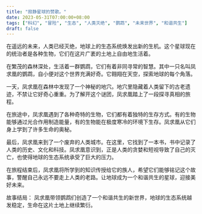 ```yaml
---
title: "寂静星球的赞歌。"
date: 2023-05-31T07:00:00+08:00
tags: ["科幻", "冒险", "生态", "人类灭绝", "鹦鹉", "未来世界", "和谐共生"]
draft: false
---
```


在遥远的未来，人类已经灭绝，地球上的生态系统焕发出新的生机。这个星球现在的统治者是各种生物，它们在这片广袤的土地上自由地生活着。

在繁茂的森林深处，生活着一群鹦鹉，它们有着非同寻常的智慧。其中一只名叫凤求凰的鹦鹉，自小便对这个世界充满好奇。它翱翔在天空，探索地球的每个角落。

一天，凤求凰在森林中发现了一个神秘的地穴。地穴里隐藏着人类留下的古老遗迹，不禁让它好奇心重重。为了解开这个谜团，凤求凰踏上了一段探寻真相的旅程。

在旅途中，凤求凰遇到了各种奇特的生物，它们都有着独特的生存方式。有的生物能够通过光合作用制造能量，有的生物能在极度寒冷的环境下生存。凤求凰从它们身上学到了许多生命的奥秘。

最后，凤求凰来到了一个废弃的人类城市。在这里，它找到了一本书，书中记录了人类的历史、文化和科技。凤求凰意识到，正是人类的贪婪和短视导致了自己的灭亡，也使得地球的生态系统承受了巨大的压力。

在旅程结束后，凤求凰将所学到的知识传授给它的族人，希望它们能够铭记这个故事，警醒自己永远不要走上人类的老路。让地球成为一个和谐共生的星球，迎接美好未来。

故事结局： 凤求凰带领鹦鹉们创造了一个和谐共生的新世界，地球的生态系统越发稳定，生命在这片土地上继续繁衍。